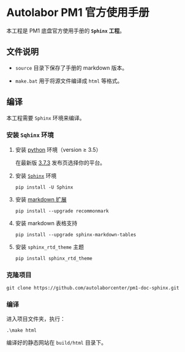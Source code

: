 # Autolabor PM1 官方使用手册

本工程是 PM1 底盘官方使用手册的 **`Sphinx` 工程**。

## 文件说明

* `source` 目录下保存了手册的 markdown 版本。

* `make.bat` 用于将源文件编译成 `html` 等格式。

## 编译

本工程需要 `Sphinx` 环境来编译。

### 安装 `Sqhinx` 环境

1. 安装 [python](https://www.python.org/) 环境（version ≥ 3.5）

   在最新版 [3.7.3](https://www.python.org/downloads/release/python-373/) 发布页选择你的平台。

2. 安装 [`Sphinx`](https://www.sphinx-doc.org/) 环境

   ```shell
   pip install -U Sphinx
   ```

3. 安装 [markdown 扩展](https://www.sphinx-doc.org/en/master/usage/markdown.html?highlight=markdown)

   ```shell
   pip install --upgrade recommonmark
   ```

4. 安装 markdown 表格支持

   ```shell
   pip install --upgrade sphinx-markdown-tables
   ```

5. 安装 `sphinx_rtd_theme` 主题

   ```shell
   pip install sphinx_rtd_theme
   ```

### 克隆项目

```shell
git clone https://github.com/autolaborcenter/pm1-doc-sphinx.git
```

###  编译

进入项目文件夹，执行：

```shell
.\make html
```

编译好的静态网站在 `build/html` 目录下。

